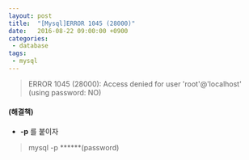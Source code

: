 ```yaml
---
layout: post
title:  "[Mysql]ERROR 1045 (28000)"
date:   2016-08-22 09:00:00 +0900
categories:
 - database
tags: 
 - mysql
---
```


> ERROR 1045 (28000): Access denied for user 'root'@'localhost' (using password: NO)
 

#### (해결책)

- **-p** 를 붙이자

> mysql -p ******(password)

 

 